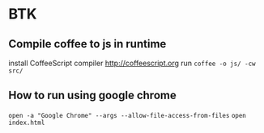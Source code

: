# BTK

## Compile coffee to js in runtime
  install CoffeeScript compiler http://coffeescript.org
  run `coffee -o js/ -cw src/`

## How to run using google chrome
  `open -a "Google Chrome" --args --allow-file-access-from-files`
  `open index.html`
